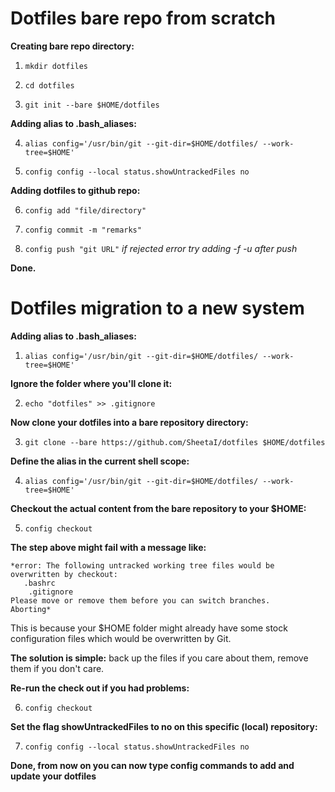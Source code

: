 # Dotfiles bare repo from scratch

**Creating bare repo directory:**

  1. `mkdir dotfiles`

  2. `cd dotfiles`

  3. `git init --bare $HOME/dotfiles`

**Adding alias to .bash_aliases:**

  4. `alias config='/usr/bin/git --git-dir=$HOME/dotfiles/ --work-tree=$HOME'`
  
  5. `config config --local status.showUntrackedFiles no`
 
**Adding dotfiles to github repo:**
 
  6. `config add "file/directory"`
 
  7. `config commit -m "remarks"` 
 
  8. `config push "git URL"` 
*if rejected error try adding -f -u after push*

**Done.**

# Dotfiles migration to a new system

**Adding alias to .bash_aliases:**

  1. `alias config='/usr/bin/git --git-dir=$HOME/dotfiles/ --work-tree=$HOME'`

**Ignore the folder where you'll clone it:**

  2. `echo "dotfiles" >> .gitignore`
  
**Now clone your dotfiles into a bare repository directory:**

  3. `git clone --bare https://github.com/SheetaI/dotfiles $HOME/dotfiles`

**Define the alias in the current shell scope:**

  4. `alias config='/usr/bin/git --git-dir=$HOME/dotfiles/ --work-tree=$HOME'`

**Checkout the actual content from the bare repository to your $HOME:**

  5. `config checkout`

**The step above might fail with a message like:**
  
    *error: The following untracked working tree files would be overwritten by checkout:
       .bashrc
        .gitignore
    Please move or remove them before you can switch branches.
    Aborting*

This is because your $HOME folder might already have some stock configuration files which would be overwritten by Git. 

**The solution is simple:** back up the files if you care about them, remove them if you don't care.

**Re-run the check out if you had problems:**

  6. `config checkout`

**Set the flag showUntrackedFiles to no on this specific (local) repository:**

  7. `config config --local status.showUntrackedFiles no`

**Done, from now on you can now type config commands to add and update your dotfiles**
